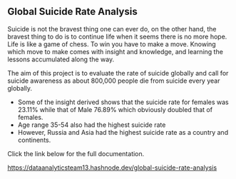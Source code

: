 ## Global Suicide Rate Analysis

Suicide is not the bravest thing one can ever do, on the other hand, the bravest thing to do is to continue life when it seems there is no more hope.
Life is like a game of chess. To win you have to make a move. Knowing which move to make comes with insight and knowledge, and learning the lessons accumulated along the way.

The aim of this project is to evaluate the rate of suicide globally and call for suicide awareness as about 800,000 people die from suicide every year globally.

- Some of the insight derived shows that the suicide rate for females was 23.11% while that of Male 76.89% which obviously doubled that of females.
- Age range 35-54 also had the highest suicide rate
- However, Russia and Asia had the highest suicide rate as a country and continents.

Click the link below for the full documentation.

https://dataanalyticsteam13.hashnode.dev/global-suicide-rate-analysis